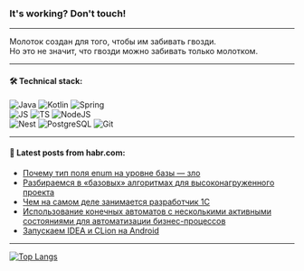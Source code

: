 ### It's working? Don't touch!

---
Молоток создан для того, чтобы им забивать гвозди. <br>
Но это не значит, что гвозди можно забивать только молотком.

---

#### 🛠️ Technical stack:

![Java](https://img.shields.io/badge/Java-informational?logo=Oracle&style=flat&logoColor=white&color=FF4500)
![Kotlin](https://img.shields.io/badge/Kotlin-informational?logo=Kotlin&style=flat&logoColor=white&color=774D97)
![Spring](https://img.shields.io/badge/SpringBoot-informational?logo=SpringBoot&style=flat&logoColor=white&color=6DB33F) <br>
![JS](https://img.shields.io/badge/JS-informational?logo=javaScript&style=flat&logoColor=black&color=F7Df1E)
![TS](https://img.shields.io/badge/TypeScript-informational?logo=typeScript&style=flat&logoColor=black&color=0667A8)
![NodeJS](https://img.shields.io/badge/NodeJS-informational?logo=node.js&style=flat&logoColor=white&color=70A760) <br>
![Nest](https://img.shields.io/badge/NestJS-informational?logo=NestJS&style=flat&logoColor=white&color=E0234E)
![PostgreSQL](https://img.shields.io/badge/PostgreSQL-informational?logo=PostgreSQL&style=flat&logoColor=white&color=DAA520)
![Git](https://img.shields.io/badge/Git-informational?logo=git&style=flat&logoColor=white&color=778899)

___

#### 💬 Latest posts from habr.com:

<!-- BLOG-POST-LIST:START -->
- [Почему тип поля enum на уровне базы — зло](https://habr.com/ru/articles/757212/?utm_source=habrahabr&utm_medium=rss&utm_campaign=757212)
- [Разбираемся в «базовых» алгоритмах для высоконагруженного проекта](https://habr.com/ru/companies/sberbank/articles/756894/?utm_source=habrahabr&utm_medium=rss&utm_campaign=756894)
- [Чем на самом деле занимается разработчик 1С](https://habr.com/ru/companies/yandex_praktikum/articles/756368/?utm_source=habrahabr&utm_medium=rss&utm_campaign=756368)
- [Использование конечных автоматов с несколькими активными состояниями для автоматизации бизнес-процессов](https://habr.com/ru/articles/757278/?utm_source=habrahabr&utm_medium=rss&utm_campaign=757278)
- [Запускаем IDEA и CLion на Android](https://habr.com/ru/articles/757222/?utm_source=habrahabr&utm_medium=rss&utm_campaign=757222)
<!-- BLOG-POST-LIST:END -->

---
[![Top Langs](https://github-readme-stats-git-master-advtsetting-gmailcom.vercel.app/api/top-langs/?username=zloylis&langs_count=10&hide_title=false&title_color=e6edf3&size_weight=0.5&count_weight=0.5&layout=compact&hide_border=true&theme=dracula)](https://github.com/zloylis)

<!-- ![GitHub stats](https://github-readme-stats-git-master-advtsetting-gmailcom.vercel.app/api?username=zloylis&show_icons=true&hide_border=true&theme=dracula&hide_title=true&include_all_commits=true&count_private=true&hide=contribs&hide_rank=true) -->
